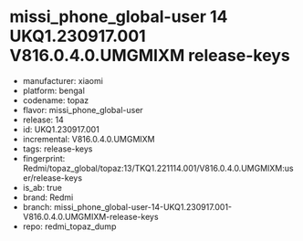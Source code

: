 # missi_phone_global-user 14 UKQ1.230917.001 V816.0.4.0.UMGMIXM release-keys
- manufacturer: xiaomi
- platform: bengal
- codename: topaz
- flavor: missi_phone_global-user
- release: 14
- id: UKQ1.230917.001
- incremental: V816.0.4.0.UMGMIXM
- tags: release-keys
- fingerprint: Redmi/topaz_global/topaz:13/TKQ1.221114.001/V816.0.4.0.UMGMIXM:user/release-keys
- is_ab: true
- brand: Redmi
- branch: missi_phone_global-user-14-UKQ1.230917.001-V816.0.4.0.UMGMIXM-release-keys
- repo: redmi_topaz_dump
